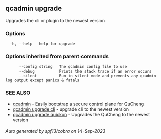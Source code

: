 ## qcadmin upgrade

Upgrades the cli or plugin to the newest version

### Options

```
  -h, --help   help for upgrade
```

### Options inherited from parent commands

```
      --config string   The qcadmin config file to use
      --debug           Prints the stack trace if an error occurs
      --silent          Run in silent mode and prevents any qcadmin log output except panics & fatals
```

### SEE ALSO

* [qcadmin](qcadmin.md)	 - Easily bootstrap a secure control plane for QuCheng
* [qcadmin upgrade cli](qcadmin_upgrade_cli.md)	 - upgrade cli to the newest version
* [qcadmin upgrade quickon](qcadmin_upgrade_quickon.md)	 - Upgrades the QuCheng to the newest version

###### Auto generated by spf13/cobra on 14-Sep-2023
